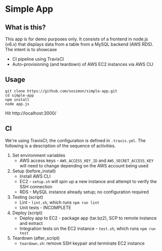 # Simple App

## What is this?
This app is for demo purposes only. It consists of a frontend in node.js (v6.x) that displays data from a table from a MySQL backend (AWS RDS). The intent is to showcase

- CI pipeline using TravisCI
- Auto-provisioning (and teardown) of AWS EC2 instances via AWS CLI

## Usage

```
git clone https://github.com/sosimon/simple-app.git
cd simple-app
npm install
node app.js
```

Hit http://localhost:3000/

## CI

We're using TravisCI; the configuration is defined in `.travis.yml`. The following is a description of the sequence of activities.

1. Set environment variables
    - AWS access keys - `AWS_ACCESS_KEY_ID` and `AWS_SECRET_ACCESS_KEY` will need to change depending on the AWS account being used
2. Setup (before_install)
    - Install AWS CLI
    - EC2 - `setup.sh` will spin up a new instance and attempt to verify the SSH connection
    - RDS - MySQL instance already setup; no configuration required
3. Testing (script)
    - Lint - `lint.sh`, which runs `npm run lint`
    - Unit tests - INCOMPLETE
4. Deploy (script)
    - Deploy app to EC2 - package app (tar.bz2), SCP to remote instance and extract
    - Integration tests on the EC2 instance - `test.sh`, which runs `npm run test`
5. Teardown (after_script)
    - `teardown.sh`: remove SSH keypair and terminate EC2 instance
